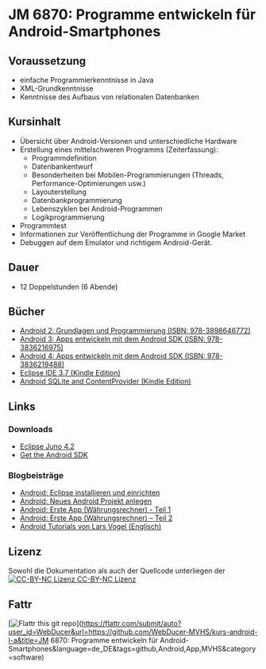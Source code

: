JM 6870: Programme entwickeln für Android-Smartphones
=====================================================
Voraussetzung
-------------
- einfache Programmierkenntnisse in Java
- XML-Grundkenntnisse
- Kenntnisse des Aufbaus von relationalen Datenbanken

Kursinhalt
----------
- Übersicht über Android-Versionen und unterschiedliche Hardware
- Erstellung eines mittelschweren Programms (Zeiterfassung):
    - Programmdefinition
    - Datenbankentwurf
    - Besonderheiten bei Mobilen-Programmierungen (Threads, Performance-Optimierungen usw.)
    - Layouterstellung
    - Datenbankprogrammierung
    - Lebenszyklen bei Android-Programmen
    - Logikprogrammierung
- Programmtest
- Informationen zur Veröffentlichung der Programme in Google Market
- Debuggen auf dem Emulator und richtigem Android-Gerät.

Dauer
-----
- 12 Doppelstunden (6 Abende)

Bücher
------
- [Android 2: Grundlagen und Programmierung (ISBN: 978-3898646772)](http://amzn.to/kAnQRT)
- [Android 3: Apps entwickeln mit dem Android SDK (ISBN: 978-3836216975)](http://amzn.to/lW7O3G)
- [Android 4: Apps entwickeln mit dem Android SDK (ISBN: 978-3836219488)](http://amzn.to/OyoHRP)
- [Eclipse IDE 3.7 (Kindle Edition)](http://amzn.to/QtZNhH)
- [Android SQLite and ContentProvider (Kindle Edition)](http://amzn.to/ZL5HAf)

Links
-----
### Downloads
- [Eclipse Juno 4.2](http://www.eclipse.org/downloads/)
- [Get the Android SDK](http://developer.android.com/sdk/index.html)

### Blogbeisträge
- [Android: Eclipse installieren und einrichten](http://wp.me/pNSaO-2o)
- [Android: Neues Android Projekt anlegen](http://wp.me/pNSaO-2m)
- [Android: Erste App (Währungsrechner) - Teil 1](http://wp.me/pNSaO-2l)
- [Android: Erste App (Währungsrechner) – Teil 2](http://wp.me/pNSaO-3N)
- [Android Tutorials von Lars Vogel (Englisch)](http://www.vogella.com/android.html)

Lizenz
------
Sowohl die Dokumentation als auch der Quellcode unterliegen der [![CC-BY-NC Lizenz](http://i.creativecommons.org/l/by-nc/3.0/88x31.png) CC-BY-NC Lizenz](http://creativecommons.org/licenses/by-nc/3.0/deed.de)

Fattr
-----
[![Flattr this git repo](http://api.flattr.com/button/flattr-badge-large.png)](https://flattr.com/submit/auto?user_id=WebDucer&url=https://github.com/WebDucer-MVHS/kurs-android-I-a&title=JM 6870: Programme entwickeln für Android-Smartphones&language=de_DE&tags=github,Android,App,MVHS&category=software)
